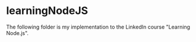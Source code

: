 # learningNodeJS
The following folder is my implementation to the LinkedIn course "Learning Node.js".

